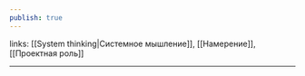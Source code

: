 ```yaml
---
publish: true
---
```

links: [[System thinking|Системное мышление]], [[Намерение]], [[Проектная роль]] 

---
